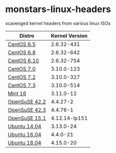 # monstars-linux-headers
scavenged kernel headers from various linux ISOs

| **Distro**                                                                              | **Kernel Version** |
|-----------------------------------------------------------------------------------------|--------------------|
| [CentOS 6.5](https://archive.kernel.org/centos-vault/6.5/)                              | 2.6.32-431         |
| [CentOS 6.8](https://archive.kernel.org/centos-vault/6.8/)                              | 2.6.32-642         |
| [CentOS 6.10](https://archive.kernel.org/centos-vault/6.10/)                            | 2.6.32-754         |
| [CentOS 7.0](https://archive.kernel.org/centos-vault/7.0.1406/)                         | 3.10.0-123         |
| [CentOS 7.2](https://archive.kernel.org/centos-vault/7.2.1511/)                         | 3.10.0-327         |
| [CentOS 7.3](https://archive.kernel.org/centos-vault/7.3.1611/)                         | 3.10.0-514         |
| [Mint 16](https://mirrors.edge.kernel.org/linuxmint/stable/16/)                         | 3.11.0-12          |
| [OpenSuSE 42.2](https://ftp5.gwdg.de/pub/opensuse/discontinued/distribution/leap/42.2/) | 4.4.27-2           |
| [OpenSuSE 42.3](https://mirrors.edge.kernel.org/opensuse/distribution/leap/42.3/)       | 4.4.76-1           |
| [OpenSuSE 15.1](https://download.opensuse.org/distribution/leap/15.1/)                  | 4.12.14-lp151      |
| [Ubuntu 14.04](https://old-releases.ubuntu.com/releases/14.04.0/)                       | 3.13.0-24          |
| [Ubuntu 16.04](https://old-releases.ubuntu.com/releases/16.04.0/)                       | 4.4.0-21           |
| [Ubuntu 18.04](https://old-releases.ubuntu.com/releases/18.04.0/)                       | 4.15.0-20          |